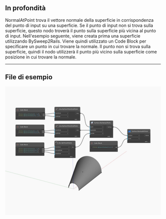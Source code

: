 ## In profondità
NormalAtPoint trova il vettore normale della superficie in corrispondenza del punto di input su una superficie. Se il punto di input non si trova sulla superficie, questo nodo troverà il punto sulla superficie più vicina al punto di input. Nell'esempio seguente, viene creata prima una superficie utilizzando BySweep2Rails. Viene quindi utilizzato un Code Block per specificare un punto in cui trovare la normale. Il punto non si trova sulla superficie, quindi il nodo utilizzerà il punto più vicino sulla superficie come posizione in cui trovare la normale.
___
## File di esempio

![NormalAtPoint](./Autodesk.DesignScript.Geometry.Surface.NormalAtPoint_img.jpg)

